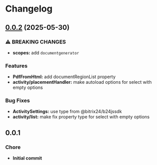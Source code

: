 # Changelog

## [0.0.2](https://github.com/bitrix24/app-template-automation-rules/compare/v0.0.1...v0.0.2) (2025-05-30)

### ⚠ BREAKING CHANGES

* **scopes:** add `documentgenerator`

### Features

* **PdfFromHtml:** add documentRegionList property
* **activity/placementHandler:** make autoload options for select with empty options

### Bug Fixes

* **ActivitySettings:** use type from @bitrix24/b24jssdk
* **activity/list:** make fix property type for select with empty options

## 0.0.1

### Chore

* **Initial commit**

